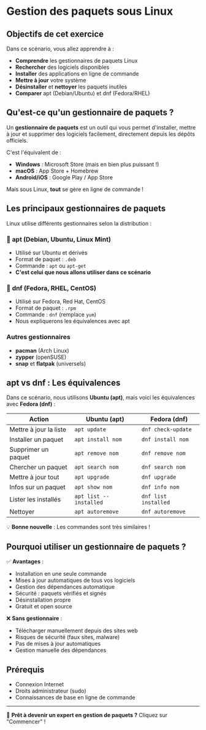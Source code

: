 # Gestion des paquets sous Linux

## Objectifs de cet exercice

Dans ce scénario, vous allez apprendre à :

- **Comprendre** les gestionnaires de paquets Linux
- **Rechercher** des logiciels disponibles
- **Installer** des applications en ligne de commande
- **Mettre à jour** votre système
- **Désinstaller** et **nettoyer** les paquets inutiles
- **Comparer** apt (Debian/Ubuntu) et dnf (Fedora/RHEL)

## Qu'est-ce qu'un gestionnaire de paquets ?

Un **gestionnaire de paquets** est un outil qui vous permet d'installer, mettre à jour et supprimer des logiciels facilement, directement depuis les dépôts officiels.

C'est l'équivalent de :
- **Windows** : Microsoft Store (mais en bien plus puissant !)
- **macOS** : App Store + Homebrew
- **Android/iOS** : Google Play / App Store

Mais sous Linux, **tout** se gère en ligne de commande !

## Les principaux gestionnaires de paquets

Linux utilise différents gestionnaires selon la distribution :

### 🔷 **apt** (Debian, Ubuntu, Linux Mint)
- Utilisé sur Ubuntu et dérivés
- Format de paquet : `.deb`
- Commande : `apt` ou `apt-get`
- **C'est celui que nous allons utiliser dans ce scénario**

### 🔶 **dnf** (Fedora, RHEL, CentOS)
- Utilisé sur Fedora, Red Hat, CentOS
- Format de paquet : `.rpm`
- Commande : `dnf` (remplace `yum`)
- Nous expliquerons les équivalences avec apt

### Autres gestionnaires
- **pacman** (Arch Linux)
- **zypper** (openSUSE)
- **snap** et **flatpak** (universels)

## apt vs dnf : Les équivalences

Dans ce scénario, nous utilisons **Ubuntu (apt)**, mais voici les équivalences avec **Fedora (dnf)** :

| Action | Ubuntu (apt) | Fedora (dnf) |
|--------|--------------|--------------|
| Mettre à jour la liste | `apt update` | `dnf check-update` |
| Installer un paquet | `apt install nom` | `dnf install nom` |
| Supprimer un paquet | `apt remove nom` | `dnf remove nom` |
| Chercher un paquet | `apt search nom` | `dnf search nom` |
| Mettre à jour tout | `apt upgrade` | `dnf upgrade` |
| Infos sur un paquet | `apt show nom` | `dnf info nom` |
| Lister les installés | `apt list --installed` | `dnf list installed` |
| Nettoyer | `apt autoremove` | `dnf autoremove` |

💡 **Bonne nouvelle** : Les commandes sont très similaires !

## Pourquoi utiliser un gestionnaire de paquets ?

✅ **Avantages** :
- Installation en une seule commande
- Mises à jour automatiques de tous vos logiciels
- Gestion des dépendances automatique
- Sécurité : paquets vérifiés et signés
- Désinstallation propre
- Gratuit et open source

❌ **Sans gestionnaire** :
- Télécharger manuellement depuis des sites web
- Risques de sécurité (faux sites, malware)
- Pas de mises à jour automatiques
- Gestion manuelle des dépendances

## Prérequis

- Connexion Internet
- Droits administrateur (sudo)
- Connaissances de base en ligne de commande

---

🚀 **Prêt à devenir un expert en gestion de paquets ?** Cliquez sur "Commencer" !
